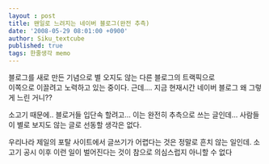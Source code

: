```yaml
---
layout : post
title: 왠일로 느려지는 네이버 블로그(완전 추측)
date: '2008-05-29 08:01:00 +0900'
author: Siku_textcube
published: true
tags: 한줄생각 memo
---
```

<p>블로그를 새로 만든 기념으로 별 오지도 않는 다른 블로그의 트랙픽으로<br />이쪽으로 이끌려고 노력하고 있는 중이다. 근데.... 지금 현재시간 네이버 블로그 왜 그렇게 느린 거니??</p><p>소고기 때문에.. 블로거들 입단속 할려고... 이는 완전히 추측으로 쓰는 글인데... 사람들이 별로 보지도 않는 글로 선동할 생각은 없다.</p><p>우리나라 제일의 포탈 사이트에서 글쓰기가 어렵다는 것은 정말로 흔치 않는 일인데. 소고기 공시 이후 이런 일이 벌어진다는 것이 참으로 의심스럽지 아니할 수 없다</p>


